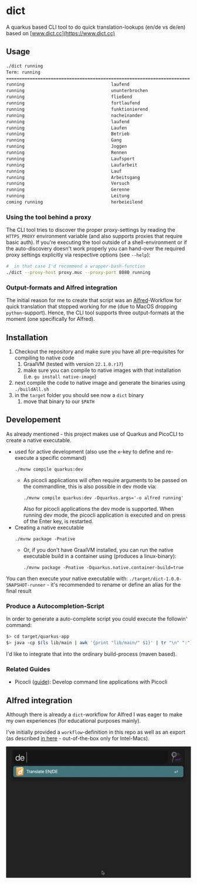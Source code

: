 # dict

A quarkus based CLI tool to do quick translation-lookups (en/de vs de/en) based on [www.dict.cc](https://www.dict.cc)

## Usage 
```bash
./dict running
Term: running
======================================================================
running                                 laufend
running                                 ununterbrochen
running                                 fließend
running                                 fortlaufend
running                                 funktionierend
running                                 nacheinander
running                                 laufend
running                                 Laufen
running                                 Betrieb
running                                 Gang
running                                 Joggen
running                                 Rennen
running                                 Laufsport
running                                 Laufarbeit
running                                 Lauf
running                                 Arbeitsgang
running                                 Versuch
running                                 Gerenne
running                                 Leitung
coming running                          herbeieilend
```

### Using the tool behind a proxy
The CLI tool tries to discover the proper proxy-settings by reading the `HTTPS_PROXY` environment variable (and also supports proxies that require basic auth).
If you're executing the tool outside of a shell-environment or if the auto-discovery doesn't work properly you can hand-over the required proxy settings explicitly via respective options (see `--help`):

```bash
#  in that case I'd recommend a wrapper-bash-function
./dict --proxy-host proxy.muc --proxy-port 8080 running
```

### Output-formats and Alfred integration

The initial reason for me to create that script was an [Alfred](https://www.alfredapp.com)-Workflow for quick translation that stopped working for me (due to MacOS dropping `python`-support). Hence, the CLI tool supports three output-formats at the moment (one specifically for Alfred).

## Installation

1. Checkout the repository and make sure you have all pre-requisites for compiling to native code
    1. GraalVM (tested with version `22.1.0.r17`)
    2. make sure you can compile to native images with that installation (i.e. `gu install native-image`)
2. next compile the code to native image and generate the binaries using `./buildAll.sh`
3. in the `target` folder you should see now a `dict` binary
    1. move that binary to our `$PATH`
       
## Developement

As already mentioned - this project makes use of Quarkus and PicoCLI to create a native executable.

- used for active development (also use the `e`-key to define and re-execute a specific command)
   ```shell script
   ./mvnw compile quarkus:dev
   ```
    - As picocli applications will often require arguments to be passed on the commandline, this is also possible in dev mode via:
      ```shell script
      ./mvnw compile quarkus:dev -Dquarkus.args='-o alfred running'
      ```
      Also for picocli applications the dev mode is supported. When running dev mode, the picocli application is executed and on press of the Enter key, is restarted.
- Creating a native executable
   ```shell script
   ./mvnw package -Pnative
   ```
    - Or, if you don't have GraalVM installed, you can run the native executable build in a container using (produces a linux-binary):
       ```shell script
       ./mvnw package -Pnative -Dquarkus.native.container-build=true
       ```

You can then execute your native executable with: `./target/dict-1.0.0-SNAPSHOT-runner` - it's recommended to rename or define an alias for the final result

### Produce a Autocompletion-Script

In order to generate a auto-complete script you could execute the followin' command:
```bash
$> cd target/quarkus-app
$> java -cp $(ls lib/main | awk '{print "lib/main/" $1}' | tr "\n" ":")../dict-1.0.0-SNAPSHOT.jar picocli.AutoComplete de.bender.dict.boundary.DictCommand
```
I'd like to integrate that into the ordinary build-process (maven based).

### Related Guides

- Picocli ([guide](https://quarkus.io/guides/picocli)): Develop command line applications with Picocli

## Alfred integration
Although there is already a `dict`-workflow for Alfred I was eager to make my own experiences (for educational purposes mainly).

I've initially provided a `workflow`-definition in this repo as well as an export (as described [in here][workflow-on-github] - out-of-the-box only for Intel-Macs).

![](./docs/Alfred.gif)

[workflow-on-github]:https://www.alfredapp.com/blog/guides-and-tutorials/share-workflow-on-github/
